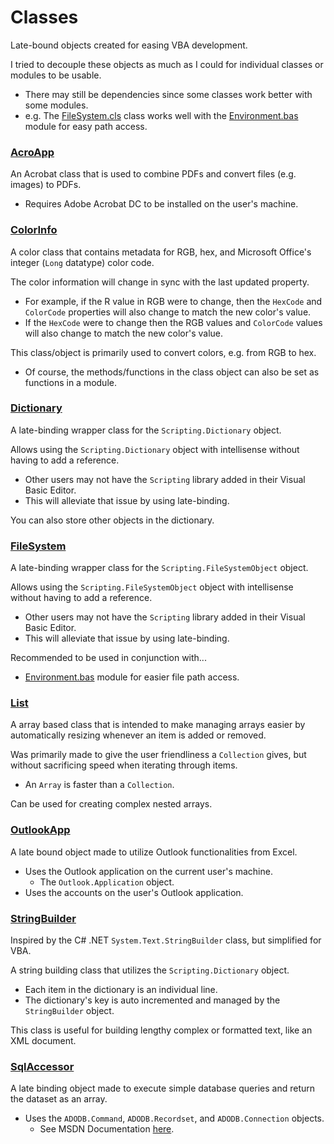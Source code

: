 # Classes

Late-bound objects created for easing VBA development.

I tried to decouple these objects as much as I could for individual classes or modules to be usable.
- There may still be dependencies since some classes work better with some modules.
- e.g. The [FileSystem.cls](/VBXL/Classes/FileSystem/FileSystem.cls) class works well with the [Environment.bas](/VBXL/Modules/Environment/Environment.bas) module for easy path access.

### [AcroApp](/VBXL/Classes/AcroApp/)

An Acrobat class that is used to combine PDFs and convert files (e.g. images) to PDFs.

- Requires Adobe Acrobat DC to be installed on the user's machine.


### [ColorInfo](/VBXL/Classes/ColorInfo/)

A color class that contains metadata for RGB, hex, and Microsoft Office's integer (`Long` datatype) color code.

The color information will change in sync with the last updated property.
- For example, if the R value in RGB were to change, then the `HexCode` and `ColorCode` properties will also change to match the new color's value.
- If the `HexCode` were to change then the RGB values and `ColorCode` values will also change to match the new color's value.

This class/object is primarily used to convert colors, e.g. from RGB to hex.
- Of course, the methods/functions in the class object can also be set as functions in a module.


### [Dictionary](/VBXL/Classes/Dictionary/)

A late-binding wrapper class for the `Scripting.Dictionary` object.

Allows using the `Scripting.Dictionary` object with intellisense without having to add a reference.
- Other users may not have the `Scripting` library added in their Visual Basic Editor. 
- This will alleviate that issue by using late-binding.

You can also store other objects in the dictionary.


### [FileSystem](/VBXL/Classes/FileSystem/)

A late-binding wrapper class for the `Scripting.FileSystemObject` object.

Allows using the `Scripting.FileSystemObject` object with intellisense without having to add a reference.
- Other users may not have the `Scripting` library added in their Visual Basic Editor. 
- This will alleviate that issue by using late-binding.

Recommended to be used in conjunction with...
- [Environment.bas](/VBXL/Modules/Environment/Environment.bas) module for easier file path access.

### [List](/VBXL/Classes/List/)

A array based class that is intended to make managing arrays easier by automatically resizing whenever an item is added or removed.

Was primarily made to give the user friendliness a `Collection` gives, but without sacrificing speed when iterating through items.
- An `Array` is faster than a `Collection`.

Can be used for creating complex nested arrays.

### [OutlookApp](/VBXL/Classes/OutlookApp/)

A late bound object made to utilize Outlook functionalities from Excel.
- Uses the Outlook application on the current user's machine.
    - The `Outlook.Application` object.
- Uses the accounts on the user's Outlook application.

### [StringBuilder](/VBXL/Classes/StringBuilder/)

Inspired by the C# .NET `System.Text.StringBuilder` class, but simplified for VBA.

A string building class that utilizes the `Scripting.Dictionary` object.
- Each item in the dictionary is an individual line.
- The dictionary's key is auto incremented and managed by the `StringBuilder` object.

This class is useful for building lengthy complex or formatted text, like an XML document.

### [SqlAccessor](/VBXL/Classes/SqlAccessor/)

A late binding object made to execute simple database queries and return the dataset as an array.
- Uses the `ADODB.Command`, `ADODB.Recordset`, and `ADODB.Connection` objects.
    - See MSDN Documentation [here](https://docs.microsoft.com/en-us/sql/ado/guide/data/creating-and-executing-a-simple-command?view=sql-server-ver15).

